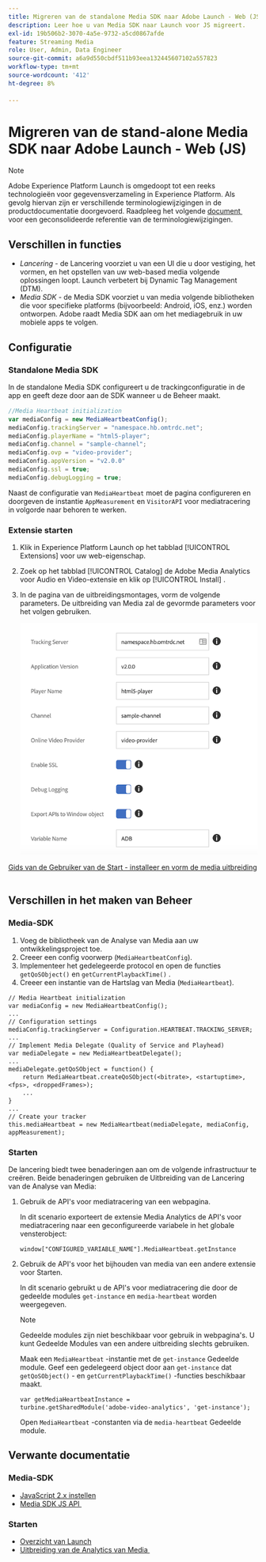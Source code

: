 ```yaml
---
title: Migreren van de standalone Media SDK naar Adobe Launch - Web (JS)
description: Leer hoe u van Media SDK naar Launch voor JS migreert.
exl-id: 19b506b2-3070-4a5e-9732-a5cd0867afde
feature: Streaming Media
role: User, Admin, Data Engineer
source-git-commit: a6a9d550cbdf511b93eea132445607102a557823
workflow-type: tm+mt
source-wordcount: '412'
ht-degree: 8%

---
```


# Migreren van de stand-alone Media SDK naar Adobe Launch - Web (JS)

>[!NOTE]
>Adobe Experience Platform Launch is omgedoopt tot een reeks technologieën voor gegevensverzameling in Experience Platform. Als gevolg hiervan zijn er verschillende terminologiewijzigingen in de productdocumentatie doorgevoerd. Raadpleeg het volgende [&#x200B; document &#x200B;](https://experienceleague.adobe.com/docs/experience-platform/tags/term-updates.html?lang=nl-NL) voor een geconsolideerde referentie van de terminologiewijzigingen.

## Verschillen in functies

* *Lancering* - de Lancering voorziet u van een UI die u door vestiging, het vormen, en het opstellen van uw web-based media volgende oplossingen loopt. Launch verbetert bij Dynamic Tag Management (DTM).
* *Media SDK* - de Media SDK voorziet u van media volgende bibliotheken die voor specifieke platforms (bijvoorbeeld: Android, iOS, enz.) worden ontworpen. Adobe raadt Media SDK aan om het mediagebruik in uw mobiele apps te volgen.

## Configuratie

### Standalone Media SDK

In de standalone Media SDK configureert u de trackingconfiguratie in de app
en geeft deze door aan de SDK wanneer u de Beheer maakt.

```javascript
//Media Heartbeat initialization
var mediaConfig = new MediaHeartbeatConfig();
mediaConfig.trackingServer = "namespace.hb.omtrdc.net";
mediaConfig.playerName = "html5-player";
mediaConfig.channel = "sample-channel";
mediaConfig.ovp = "video-provider";
mediaConfig.appVersion = "v2.0.0"
mediaConfig.ssl = true;
mediaConfig.debugLogging = true;
```

Naast de configuratie van `MediaHeartbeat` moet de pagina configureren en doorgeven
de instantie `AppMeasurement` en `VisitorAPI` voor mediatracering in volgorde
naar behoren te werken.

### Extensie starten

1. Klik in Experience Platform Launch op het tabblad [!UICONTROL Extensions] voor uw
web-eigenschap.
1. Zoek op het tabblad [!UICONTROL Catalog] de Adobe Media Analytics voor Audio en
Video-extensie en klik op [!UICONTROL Install] .
1. In de pagina van de uitbreidingsmontages, vorm de volgende parameters.
De uitbreiding van Media zal de gevormde parameters voor het volgen gebruiken.

   ![](assets/launch_config_js.png)

[&#x200B; Gids van de Gebruiker van de Start - installeer en vorm de media uitbreiding &#x200B;](https://experienceleague.adobe.com/docs/experience-platform/tags/extensions/adobe/media-analytics/overview.html?lang=nl-NL#install-and-configure-the-ma-extension)

## Verschillen in het maken van Beheer

### Media-SDK

1. Voeg de bibliotheek van de Analyse van Media aan uw ontwikkelingsproject toe.
1. Creeer een config voorwerp (`MediaHeartbeatConfig`).
1. Implementeer het gedelegeerde protocol en open de functies `getQoSObject()` en `getCurrentPlaybackTime()` .
1. Creeer een instantie van de Hartslag van Media (`MediaHeartbeat`).

```
// Media Heartbeat initialization
var mediaConfig = new MediaHeartbeatConfig();
...
// Configuration settings
mediaConfig.trackingServer = Configuration.HEARTBEAT.TRACKING_SERVER;
...
// Implement Media Delegate (Quality of Service and Playhead)
var mediaDelegate = new MediaHeartbeatDelegate();
...
mediaDelegate.getQoSObject = function() {
    return MediaHeartbeat.createQoSObject(<bitrate>, <startuptime>, <fps>, <droppedFrames>);
    ...
}
...
// Create your tracker
this.mediaHeartbeat = new MediaHeartbeat(mediaDelegate, mediaConfig, appMeasurement);
```

### Starten

De lancering biedt twee benaderingen aan om de volgende infrastructuur te creëren. Beide benaderingen gebruiken de Uitbreiding van de Lancering van de Analyse van Media:

1. Gebruik de API&#39;s voor mediatracering van een webpagina.

   In dit scenario exporteert de extensie Media Analytics de API&#39;s voor mediatracering naar een geconfigureerde variabele in het globale vensterobject:

   ```
   window["CONFIGURED_VARIABLE_NAME"].MediaHeartbeat.getInstance
   ```

1. Gebruik de API&#39;s voor het bijhouden van media van een andere extensie voor Starten.

   In dit scenario gebruikt u de API&#39;s voor mediatracering die door de gedeelde modules `get-instance` en `media-heartbeat` worden weergegeven.

   >[!NOTE]
   >
   >Gedeelde modules zijn niet beschikbaar voor gebruik in webpagina&#39;s. U kunt Gedeelde Modules van een andere uitbreiding slechts gebruiken.

   Maak een `MediaHeartbeat` -instantie met de `get-instance` Gedeelde module.
Geef een gedelegeerd object door aan `get-instance` dat `getQoSObject()` - en `getCurrentPlaybackTime()` -functies beschikbaar maakt.

   ```
   var getMediaHeartbeatInstance =
   turbine.getSharedModule('adobe-video-analytics', 'get-instance');
   ```

   Open `MediaHeartbeat` -constanten via de `media-heartbeat` Gedeelde module.

## Verwante documentatie

### Media-SDK

* [JavaScript 2.x instellen](/help/legacy/media-sdk/setup/setup-javascript/set-up-js-2.md)
* [&#x200B; Media SDK JS API &#x200B;](https://adobe-marketing-cloud.github.io/media-sdks/reference/javascript/MediaHeartbeat.html)

### Starten

* [Overzicht van Launch](https://experienceleague.adobe.com/docs/experience-platform/tags/home.html?lang=nl-NL)
* [&#x200B; Uitbreiding van de Analytics van Media &#x200B;](https://experienceleague.adobe.com/docs/experience-platform/tags/extensions/adobe/media-analytics/overview.html?lang=nl-NL)
